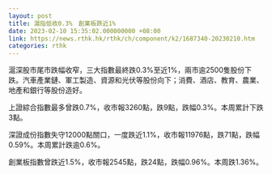 ```yaml
---
layout: post
title: 滬指低收0.3%　創業板跌近1%
date: 2023-02-10 15:35:02.000000000 +08:00
link: https://news.rthk.hk/rthk/ch/component/k2/1687340-20230210.htm
categories: rthk
---
```


滬深股市尾市跌幅收窄，三大指數最終跌0.3%至近1%，兩市逾2500隻股份下跌。汽車產業鏈、軍工製造、資源和光伏等股份向下；消費、酒店、教育、農業、地產和銀行等股份造好。

上證綜合指數最多曾跌0.7%，收市報3260點，跌9點，跌幅0.3%。本周累計下跌3點。

深證成份指數失守12000點關口，一度跌近1.1%，收市報11976點，跌71點，跌幅0.59%。本周累計跌逾0.6%。

創業板指數曾跌近1.5%，收市報2545點，跌24點，跌幅0.96%。本周跌1.36%。
